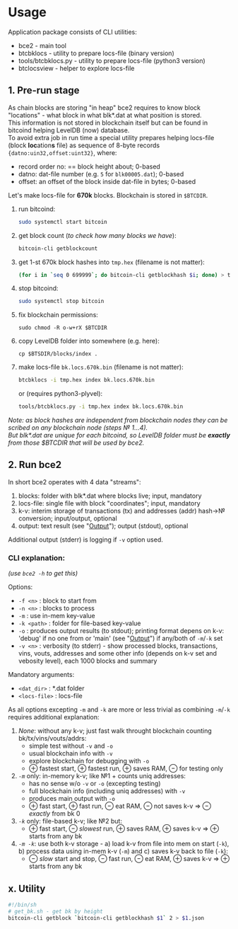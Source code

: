# Usage

Application package consists of CLI utilities:

- bce2 - main tool
- btcbklocs - utility to prepare locs-file (binary version)
- tools/btcbklocs.py - utility to prepare locs-file (python3 version)
- btclocsview - helper to explore locs-file

## 1. Pre-run stage

As chain blocks are storing "in heap" bce2 requires to know block "locations" - what block in what blk*.dat at what position is stored.  
This information is not stored in blockchain itself but can be found in bitcoind helping LevelDB (now) database.  
To avoid extra job in run time a special utility prepares helping locs-file (block **loc**ation**s** file) as sequence of 8-byte records `{datno:uin32,offset:uint32}`, where:
- record order no: == block height about; 0-based
- datno: dat-file number (e.g. `5` for `blk00005.dat`); 0-based
- offset: an offset of the block inside dat-file in bytes; 0-based

Let's make locs-file for **670k** blocks. Blockchain is stored in `$BTCDIR`.

1. run bitcoind:
   ```bash
   sudo systemctl start bitcoin
   ```
1. get block count (*to check how many blocks we have*):
   ```bash
   bitcoin-cli getblockcount
   ```
1. get 1-st 670k block hashes into `tmp.hex` (filename is not matter):
   ```bash
   (for i in `seq 0 699999`; do bitcoin-cli getblockhash $i; done) > tmp.hex
   ```
1. stop bitcoind:
   ```bash
   sudo systemctl stop bitcoin
   ```
1. fix blockchain permissions:
   ```
   sudo chmod -R o-w+rX $BTCDIR
   ```
1. copy LevelDB folder into somewhere (e.g. here):
   ```
   cp $BTSDIR/blocks/index .
   ```
1. make locs-file `bk.locs.670k.bin` (filename is not matter):
   ```bash
   btcbklocs -i tmp.hex index bk.locs.670k.bin
   ```
   or (requires python3-plyvel):
   ```bash
   tools/btcbklocs.py -i tmp.hex index bk.locs.670k.bin
   ```

_Note: as block hashes are independent from blockchain nodes they can be scribed on any blockchain node (steps &numero; 1&hellip;4).  
But blk*.dat are unique for each bitcoind,
so LevelDB folder must be **exactly** from those $BTCDIR that will be used by bce2._

## 2. Run bce2

In short bce2 operates with 4 data "streams":

1. blocks: folder with blk*.dat where blocks live; input, mandatory
1. locs-file: single file with block "coordinates"; input, mandatory
1. k-v: interim storage of transactions (tx) and addresses (addr) hash&rarr;&numero; conversion; input/output, optional
1. output: text result (see "[Output](Output.md)"); output (stdout), optional

Additional output (stderr) is logging if `-v` option used.

### CLI explanation:

_(use `bce2 -h` to get this)_

Options:

- `-f <n>` : block to start from
- `-n <n>` : blocks to process
- `-m` : use in-mem key-value
- `-k <path>` : folder for file-based key-value
- `-o` : produces output results (to stdout); printing format depens on k-v: 'debug' if no one from or 'main' (see "[Output](Output.md)") if any/both of `-m`/`-k` set
- `-v <n>` : verbosity (to stderr) - show processed blocks, transactions, vins, vouts, addresses and some other info (depends on k-v set and vebosity level), each 1000 blocks and summary

Mandatory arguments:

- `<dat_dir>` : *.dat folder
- `<locs-file>` : locs-file

As all options excepting `-m` and `-k` are more or less trivial as combining `-m`/`-k` requires additional explanation:

1. *None*: without any k-v; just fast walk throught blockchain counting bk/tx/vins/vouts/addrs:
   - simple test without `-v` and `-o`
   - usual blockchain info with `-v`
   - explore blockchain for debugging with `-o`
   - &oplus; fastest start, &oplus; fastest run, &oplus; saves RAM, &ominus; for testing only
1. *`-m`* only: in-memory k-v; like №1 + counts uniq addresses:
   - has no sense w/o `-v` or `-o` (excepting testing)
   - full blockchain info (including uniq addresses) with `-v`
   - produces main output with `-o`
   - &oplus; fast start,
     &oplus; fast run,
     &ominus; eat RAM,
     &ominus; not saves k-v =>
     &ominus; *exactly* from bk 0
1. *`-k`* only: file-based k-v; like №2 but:
   - &oplus; fast start,
     &ominus; *slowest* run,
     &oplus; saves RAM,
     &oplus; saves k-v =>
     &oplus; starts from any bk
1. *`-m -k`*: use both k-v storage - a) load k-v from file into mem on start (`-k`), b) process data using in-mem k-v (`-m`) and c) saves k-v back to file (`-k`):
   - &ominus; *slow* start and stop,
     &ominus; fast run,
     &ominus; eat RAM,
     &oplus; saves k-v =>
     &oplus; starts from any bk

## x. Utility
```bash
#!/bin/sh
# get_bk.sh - get bk by height
bitcoin-cli getblock `bitcoin-cli getblockhash $1` 2 > $1.json
```
